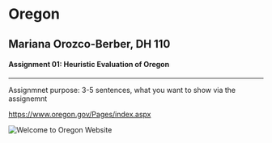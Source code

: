 # Oregon 
## Mariana Orozco-Berber, DH 110

#### Assignment 01: Heuristic Evaluation of Oregon
----

Assignmnet purpose: 3-5 sentences, what you want to show via the assignemnt 




https://www.oregon.gov/Pages/index.aspx

![Welcome to Oregon Website](OregonGovSite.png)
